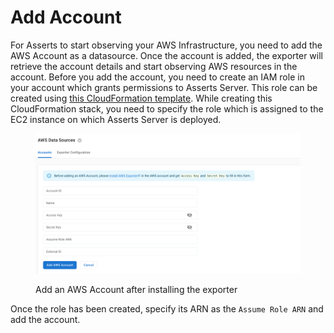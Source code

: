 # Add Account

For Asserts to start observing your AWS Infrastructure, you need to add the AWS Account as a datasource. Once the account is added, the exporter will retrieve the account details and start observing AWS resources in the account. Before you add the account, you need to create an IAM role in your account which grants permissions to Asserts Server. This role can be created using [this CloudFormation template](https://s3.us-west-2.amazonaws.com/downloads.asserts.ai/aws-integration/ecs/v3/iam-role-with-trust-relationship.yaml). While creating this CloudFormation stack, you need to specify the role which is assigned to the EC2 instance on which Asserts Server is deployed.

<figure><img src="../../../.gitbook/assets/image (1) (1) (1) (1) (1).png" alt=""><figcaption><p>Add an AWS Account after installing the exporter</p></figcaption></figure>

Once the role has been created, specify its ARN as the `Assume Role ARN` and add the account.
